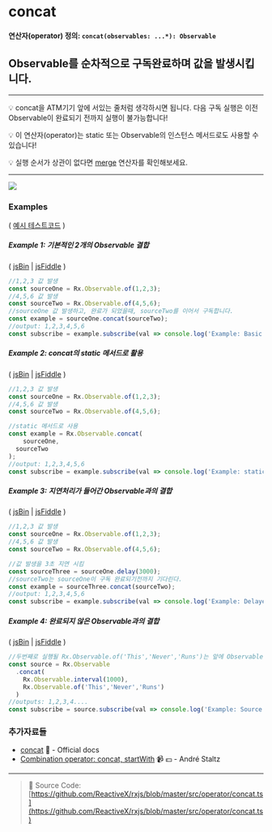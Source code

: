 # concat
#### 연산자(operator) 정의: `concat(observables: ...*): Observable`

## Observable를 순차적으로 구독완료하며 값을 발생시킵니다.

---
:bulb:  concat을 ATM기기 앞에 서있는 줄처럼 생각하시면 됩니다. 다음 구독 실행은 이전 Observable이 완료되기 전까지 실행이 불가능합니다!

:bulb:  이 연산자(operator)는 static 또는 Observable의 인스턴스 메서드로도 사용할 수 있습니다!

:bulb:  실행 순서가 상관이 없다면 [merge](merge.md) 연산자를 확인해보세요.

---

![](http://reactivex.io/rxjs/img/concat.png)

### Examples

( [예시 테스트코드](https://github.com/btroncone/learn-rxjs/blob/master/operators/specs/combination/concat-spec.ts) )

##### Example 1: 기본적인 2개의 Observable 결합

( [jsBin](http://jsbin.com/gegubutele/1/edit?js,console) | [jsFiddle](https://jsfiddle.net/btroncone/rxwnr3hh/) )

```js
//1,2,3 값 발생
const sourceOne = Rx.Observable.of(1,2,3);
//4,5,6 값 발생
const sourceTwo = Rx.Observable.of(4,5,6);
//sourceOne 값 발생하고, 완료가 되었을때, sourceTwo를 이어서 구독합니다.
const example = sourceOne.concat(sourceTwo);
//output: 1,2,3,4,5,6
const subscribe = example.subscribe(val => console.log('Example: Basic concat:', val));
```

##### Example 2: concat의 static 메서드로 활용

( [jsBin](http://jsbin.com/xihagewune/1/edit?js,console) | [jsFiddle](https://jsfiddle.net/btroncone/5qdtvhu8/) )

```js
//1,2,3 값 발생
const sourceOne = Rx.Observable.of(1,2,3);
//4,5,6 값 발생
const sourceTwo = Rx.Observable.of(4,5,6);

//static 메서드로 사용
const example = Rx.Observable.concat(
	sourceOne,
  sourceTwo
);
//output: 1,2,3,4,5,6
const subscribe = example.subscribe(val => console.log('Example: static', val));
```

##### Example 3: 지연처리가 들어간 Observable과의 결합

( [jsBin](http://jsbin.com/nezonosubi/1/edit?js,console) | [jsFiddle](https://jsfiddle.net/btroncone/L2s49msx/) )

```js
//1,2,3 값 발생
const sourceOne = Rx.Observable.of(1,2,3);
//4,5,6 값 발생
const sourceTwo = Rx.Observable.of(4,5,6);

//값 발생을 3초 지연 시킴
const sourceThree = sourceOne.delay(3000);
//sourceTwo는 sourceOne이 구독 완료되기전까지 기다린다.
const example = sourceThree.concat(sourceTwo);
//output: 1,2,3,4,5,6
const subscribe = example.subscribe(val => console.log('Example: Delayed source one:', val));
```

##### Example 4: 완료되지 않은 Observable과의 결합

( [jsBin](http://jsbin.com/vixajoxaze/1/edit?js,console) | [jsFiddle](https://jsfiddle.net/btroncone/4bhtb81u/) )

```js
//두번째로 실행될 Rx.Observable.of('This','Never','Runs')는 앞에 Observable이 완료되지 않기때문에 실행되지 않습니다.
const source = Rx.Observable
  .concat(
  	Rx.Observable.interval(1000),
  	Rx.Observable.of('This','Never','Runs')  
  )
//outputs: 1,2,3,4....
const subscribe = source.subscribe(val => console.log('Example: Source never completes, second observable never runs:', val));
```


### 추가자료들
* [concat](http://reactivex.io/rxjs/class/es6/Observable.js~Observable.html#instance-method-concat) :newspaper: - Official docs
* [Combination operator: concat, startWith](https://egghead.io/lessons/rxjs-combination-operators-concat-startwith?course=rxjs-beyond-the-basics-operators-in-depth) :video_camera: :dollar: - André Staltz

---
> :file_folder: Source Code:  [https://github.com/ReactiveX/rxjs/blob/master/src/operator/concat.ts](https://github.com/ReactiveX/rxjs/blob/master/src/operator/concat.ts)
